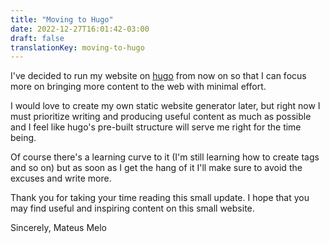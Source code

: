 ```yaml
---
title: "Moving to Hugo"
date: 2022-12-27T16:01:42-03:00
draft: false
translationKey: moving-to-hugo
---
```


I've decided to run my website on [hugo](https://gohugo.io/) from now on so that I can focus more on bringing more content to the web with minimal effort.

I would love to create my own static website generator later, but right now I must prioritize writing and producing useful content as much as possible and I feel like hugo's pre-built structure will serve me right for the time being.

Of course there's a learning curve to it (I'm still learning how to create tags and so on) but as soon as I get the hang of it I'll make sure to avoid the excuses and write more.

Thank you for taking your time reading this small update. I hope that you may find useful and inspiring content on this small website.

Sincerely,
Mateus Melo